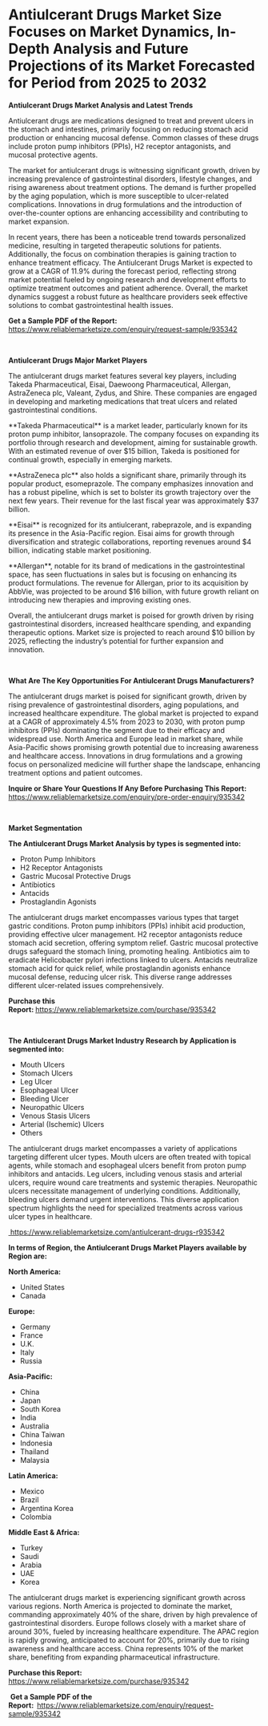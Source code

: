 <p><h1>Antiulcerant Drugs Market Size Focuses on Market Dynamics, In-Depth Analysis and Future Projections of its Market Forecasted for Period from 2025 to 2032</h1></p><p><strong>Antiulcerant Drugs Market Analysis and Latest Trends</strong></p>
<p><p>Antiulcerant drugs are medications designed to treat and prevent ulcers in the stomach and intestines, primarily focusing on reducing stomach acid production or enhancing mucosal defense. Common classes of these drugs include proton pump inhibitors (PPIs), H2 receptor antagonists, and mucosal protective agents. </p><p>The market for antiulcerant drugs is witnessing significant growth, driven by increasing prevalence of gastrointestinal disorders, lifestyle changes, and rising awareness about treatment options. The demand is further propelled by the aging population, which is more susceptible to ulcer-related complications. Innovations in drug formulations and the introduction of over-the-counter options are enhancing accessibility and contributing to market expansion.</p><p>In recent years, there has been a noticeable trend towards personalized medicine, resulting in targeted therapeutic solutions for patients. Additionally, the focus on combination therapies is gaining traction to enhance treatment efficacy. The Antiulcerant Drugs Market is expected to grow at a CAGR of 11.9% during the forecast period, reflecting strong market potential fueled by ongoing research and development efforts to optimize treatment outcomes and patient adherence. Overall, the market dynamics suggest a robust future as healthcare providers seek effective solutions to combat gastrointestinal health issues.</p></p>
<p><strong>Get a Sample PDF of the Report:&nbsp;</strong> <a href="https://www.reliablemarketsize.com/enquiry/request-sample/935342?utm_campaign=3284&utm_medium=2&utm_source=Github&utm_content=ia&utm_term=18042025&utm_id=antiulcerant-drugs">https://www.reliablemarketsize.com/enquiry/request-sample/935342</a></p>
<p>&nbsp;</p>
<p><strong>Antiulcerant Drugs Major Market Players</strong></p>
<p><p>The antiulcerant drugs market features several key players, including Takeda Pharmaceutical, Eisai, Daewoong Pharmaceutical, Allergan, AstraZeneca plc, Valeant, Zydus, and Shire. These companies are engaged in developing and marketing medications that treat ulcers and related gastrointestinal conditions.</p><p>**Takeda Pharmaceutical** is a market leader, particularly known for its proton pump inhibitor, lansoprazole. The company focuses on expanding its portfolio through research and development, aiming for sustainable growth. With an estimated revenue of over $15 billion, Takeda is positioned for continual growth, especially in emerging markets.</p><p>**AstraZeneca plc** also holds a significant share, primarily through its popular product, esomeprazole. The company emphasizes innovation and has a robust pipeline, which is set to bolster its growth trajectory over the next few years. Their revenue for the last fiscal year was approximately $37 billion.</p><p>**Eisai** is recognized for its antiulcerant, rabeprazole, and is expanding its presence in the Asia-Pacific region. Eisai aims for growth through diversification and strategic collaborations, reporting revenues around $4 billion, indicating stable market positioning.</p><p>**Allergan**, notable for its brand of medications in the gastrointestinal space, has seen fluctuations in sales but is focusing on enhancing its product formulations. The revenue for Allergan, prior to its acquisition by AbbVie, was projected to be around $16 billion, with future growth reliant on introducing new therapies and improving existing ones.</p><p>Overall, the antiulcerant drugs market is poised for growth driven by rising gastrointestinal disorders, increased healthcare spending, and expanding therapeutic options. Market size is projected to reach around $10 billion by 2025, reflecting the industry’s potential for further expansion and innovation.</p></p>
<p>&nbsp;</p>
<p><strong>What Are The Key Opportunities For Antiulcerant Drugs Manufacturers?</strong></p>
<p><p>The antiulcerant drugs market is poised for significant growth, driven by rising prevalence of gastrointestinal disorders, aging populations, and increased healthcare expenditure. The global market is projected to expand at a CAGR of approximately 4.5% from 2023 to 2030, with proton pump inhibitors (PPIs) dominating the segment due to their efficacy and widespread use. North America and Europe lead in market share, while Asia-Pacific shows promising growth potential due to increasing awareness and healthcare access. Innovations in drug formulations and a growing focus on personalized medicine will further shape the landscape, enhancing treatment options and patient outcomes.</p></p>
<p><strong>Inquire or Share Your Questions If Any Before Purchasing This Report:</strong> <a href="https://www.reliablemarketsize.com/enquiry/pre-order-enquiry/935342?utm_campaign=3284&utm_medium=2&utm_source=Github&utm_content=ia&utm_term=18042025&utm_id=antiulcerant-drugs">https://www.reliablemarketsize.com/enquiry/pre-order-enquiry/935342</a></p>
<p>&nbsp;</p>
<p><strong>Market Segmentation</strong></p>
<p><strong>The Antiulcerant Drugs Market Analysis by types is segmented into:</strong></p>
<p><ul><li>Proton Pump Inhibitors</li><li>H2 Receptor Antagonists</li><li>Gastric Mucosal Protective Drugs</li><li>Antibiotics</li><li>Antacids</li><li>Prostaglandin Agonists</li></ul></p>
<p><p>The antiulcerant drugs market encompasses various types that target gastric conditions. Proton pump inhibitors (PPIs) inhibit acid production, providing effective ulcer management. H2 receptor antagonists reduce stomach acid secretion, offering symptom relief. Gastric mucosal protective drugs safeguard the stomach lining, promoting healing. Antibiotics aim to eradicate Helicobacter pylori infections linked to ulcers. Antacids neutralize stomach acid for quick relief, while prostaglandin agonists enhance mucosal defense, reducing ulcer risk. This diverse range addresses different ulcer-related issues comprehensively.</p></p>
<p><strong>Purchase this Report:&nbsp;</strong><a href="https://www.reliablemarketsize.com/purchase/935342?utm_campaign=3284&utm_medium=2&utm_source=Github&utm_content=ia&utm_term=18042025&utm_id=antiulcerant-drugs">https://www.reliablemarketsize.com/purchase/935342</a></p>
<p>&nbsp;</p>
<p><strong>The Antiulcerant Drugs Market Industry Research by Application is segmented into:</strong></p>
<p><ul><li>Mouth Ulcers</li><li>Stomach Ulcers</li><li>Leg Ulcer</li><li>Esophageal Ulcer</li><li>Bleeding Ulcer</li><li>Neuropathic Ulcers</li><li>Venous Stasis Ulcers</li><li>Arterial (Ischemic) Ulcers</li><li>Others</li></ul></p>
<p><p>The antiulcerant drugs market encompasses a variety of applications targeting different ulcer types. Mouth ulcers are often treated with topical agents, while stomach and esophageal ulcers benefit from proton pump inhibitors and antacids. Leg ulcers, including venous stasis and arterial ulcers, require wound care treatments and systemic therapies. Neuropathic ulcers necessitate management of underlying conditions. Additionally, bleeding ulcers demand urgent interventions. This diverse application spectrum highlights the need for specialized treatments across various ulcer types in healthcare.</p></p>
<p><a href="https://www.reliablemarketsize.com/antiulcerant-drugs-r935342?utm_campaign=3284&utm_medium=2&utm_source=Github&utm_content=ia&utm_term=18042025&utm_id=antiulcerant-drugs">&nbsp;https://www.reliablemarketsize.com/antiulcerant-drugs-r935342</a></p>
<p><strong>In terms of Region, the Antiulcerant Drugs Market Players available by Region are:</strong></p>
<p>
    <p> <strong> North America: </strong>
        <ul>
            <li>United States</li>
            <li>Canada</li>
        </ul>
        </p> 
    <p> <strong> Europe: </strong>
        <ul>
            <li>Germany</li>
            <li>France</li>
            <li>U.K.</li>
            <li>Italy</li>
            <li>Russia</li>
        </ul>
        </p> 
    <p> <strong> Asia-Pacific: </strong>
        <ul>
            <li>China</li>
            <li>Japan</li>
            <li>South Korea</li>
            <li>India</li>
            <li>Australia</li>
            <li>China Taiwan</li>
            <li>Indonesia</li>
            <li>Thailand</li>
            <li>Malaysia</li>
        </ul>
        </p> 
    <p> <strong> Latin America: </strong>
        <ul>
            <li>Mexico</li>
            <li>Brazil</li>
            <li>Argentina Korea</li>
            <li>Colombia</li>
        </ul>
        </p> 
    <p> <strong> Middle East & Africa: </strong>
        <ul>
            <li>Turkey</li>
            <li>Saudi</li>
            <li>Arabia</li>
            <li>UAE</li>
            <li>Korea</li>
        </ul>
    </p>
    </p>
<p><p>The antiulcerant drugs market is experiencing significant growth across various regions. North America is projected to dominate the market, commanding approximately 40% of the share, driven by high prevalence of gastrointestinal disorders. Europe follows closely with a market share of around 30%, fueled by increasing healthcare expenditure. The APAC region is rapidly growing, anticipated to account for 20%, primarily due to rising awareness and healthcare access. China represents 10% of the market share, benefiting from expanding pharmaceutical infrastructure.</p></p>
<p><strong>Purchase this Report: </strong><a href="https://www.reliablemarketsize.com/purchase/935342?utm_campaign=3284&utm_medium=2&utm_source=Github&utm_content=ia&utm_term=18042025&utm_id=antiulcerant-drugs">https://www.reliablemarketsize.com/purchase/935342</a></p>
<p>&nbsp;<strong>Get a Sample PDF of the Report:&nbsp;&nbsp;</strong><a href="https://www.reliablemarketsize.com/enquiry/request-sample/935342?utm_campaign=3284&utm_medium=2&utm_source=Github&utm_content=ia&utm_term=18042025&utm_id=antiulcerant-drugs">https://www.reliablemarketsize.com/enquiry/request-sample/935342</a></p>
<p><strong></strong></p>
<p><p></p><p></p><p></p></p>